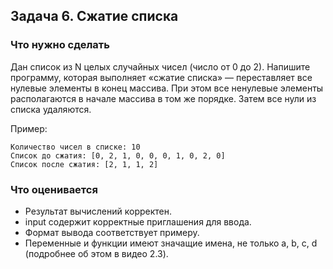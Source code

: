 ## Задача 6. Сжатие списка
### Что нужно сделать
Дан список из N целых случайных чисел (число от 0 до 2). Напишите программу, которая выполняет «сжатие списка» — 
переставляет все нулевые элементы в конец массива. При этом все ненулевые элементы располагаются в начале массива 
в том же порядке. Затем все нули из списка удаляются.

Пример:

```
Количество чисел в списке: 10
Список до сжатия: [0, 2, 1, 0, 0, 0, 1, 0, 2, 0]
Список после сжатия: [2, 1, 1, 2]
```
### Что оценивается
- Результат вычислений корректен.
- input содержит корректные приглашения для ввода. 
- Формат вывода соответствует примеру.
- Переменные и функции имеют значащие имена, не только a, b, c, d (подробнее об этом в видео 2.3).

